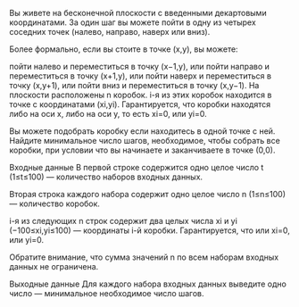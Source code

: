 ﻿Вы живете на бесконечной плоскости с введенными декартовыми координатами. За один шаг вы можете пойти в одну из четырех соседних точек (налево, направо, наверх или вниз).

Более формально, если вы стоите в точке (x,y), вы можете:

пойти налево и переместиться в точку (x−1,y), или
пойти направо и переместиться в точку (x+1,y), или
пойти наверх и переместиться в точку (x,y+1), или
пойти вниз и переместиться в точку (x,y−1).
На плоскости расположены n коробок. i-я из этих коробок находится в точке с координатами (xi,yi). Гарантируется, что коробки находятся либо на оси x, либо на оси y, то есть xi=0, или yi=0.

Вы можете подобрать коробку если находитесь в одной точке с ней. Найдите минимальное число шагов, необходимое, чтобы собрать все коробки, при условии что вы начинаете и заканчиваете в точке (0,0).

Входные данные
В первой строке содержится одно целое число t (1≤t≤100) — количество наборов входных данных.

Вторая строка каждого набора содержит одно целое число n (1≤n≤100) — количество коробок.

i-я из следующих n строк содержит два целых числа xi и yi (−100≤xi,yi≤100) — координаты i-й коробки. Гарантируется, что или xi=0, или yi=0.

Обратите внимание, что сумма значений n по всем наборам входных данных не ограничена.

Выходные данные
Для каждого набора входных данных выведите одно число — минимальное необходимое число шагов.